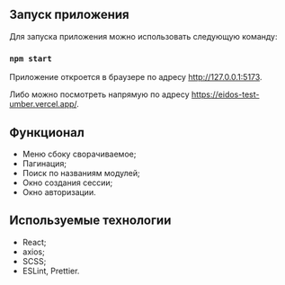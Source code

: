 ## Запуск приложения

Для запуска приложения можно использовать следующую команду:

### `npm start`

Приложение откроется в браузере по адресу http://127.0.0.1:5173.

Либо можно посмотреть напрямую по адресу https://eidos-test-umber.vercel.app/.

## Функционал

- Меню сбоку сворачиваемое;
- Пагинация;
- Поиск по названиям модулей;
- Окно создания сессии;
- Окно авторизации.

## Используемые технологии

- React;
- axios;
- SCSS;
- ESLint, Prettier.
